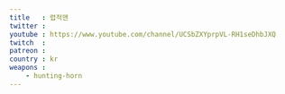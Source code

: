 ```yaml
---
title   : 렵적맨
twitter : 
youtube : https://www.youtube.com/channel/UCSbZXYprpVL-RH1seDhbJXQ
twitch  : 
patreon : 
country : kr
weapons :
    - hunting-horn
---
```


